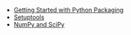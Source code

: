 -   [Getting Started with Python
    Packaging](#getting-started-with-python-packaging)
-   [Setuptools](#setuptools)
-   [NumPy and SciPy](#numpy-and-scipy)
